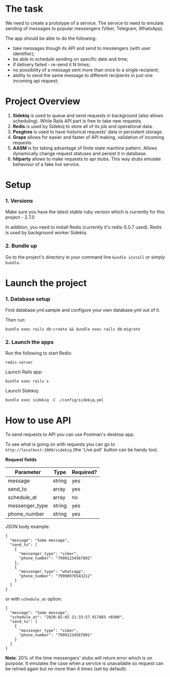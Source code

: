 # The task
We need to create a prototype of a service. The service to need to emulate sending of messages to popular messengers (Viber, Telegram, WhatsApp).

The app should be able to do the following:
- take messages though its API and send to messengers (with user identifier);
- be able to schedule sending on specific date and time;
- if delivery failed - re-send it N times;
- no possibility of a message sent more than once to a single recipient;
- ability to send the same message to different recipients in just one incoming api request;

# Project Overview

1. **Sidekiq** is used to queue and send requests in background (also allows scheduling). While Rails API part is free to take new requests.
1. **Redis** is used by Sidekiq to store all of its job and operational data.
1. **Posgtres** is used to have historical requests' data in persistent storage.
1. **Grape** allows for easier and faster of API making, validation of incoming requests.
1. **AASM** is for taking advantage of finite state machine pattern. Allows dynamically change request statuses and persist it in database.
1. **httparty** allows to make requests to api stubs. This way stubs emulate behaviour of a fake live service.

# Setup
### 1. Versions
Make sure you have the latest stable ruby version which is currently for this project - 2.7.0

In addition, you need to install Redis (currently it's redis-5.0.7 used). Redis is used by background worker Sidekiq.

### 2. Bundle up
Go to the project's directory in your command line `bundle install` or simply `bundle`.

# Launch the project
### 1. Database setup
Find database.yml.sample and configure your own database.yml out of it.

Then run:
```
bundle exec rails db:create && bundle exec rails db:migrate
```

### 2. Launch the apps
Run the following to start Redis:
```
redis-server
```

Launch Rails app:
```
bundle exec rails s
```

Launch Sidekiq:
```
bundle exec sidekiq -C ./config/sidekiq.yml
```



# How to use API
To send requests to API you can use Postman's desktop app.

To see what is going on with requests you can go to `http://localhost:3000/sidekiq` (the 'Live poll' button can be handy too).
 
**Request fields**

Parameter | Type | Required?
------------ | ------------- | -------------
message | string | yes
send_to | array | yes
schedule_at | array | no
messenger_type | string | yes
phone_number | string | yes

JSON body example:
```
{
  "message": "Some message",
  "send_to": [
    {
      "messenger_type": "viber",
      "phone_number": "79991234567891"
    },
    {
      "messenger_type": "whatsapp",
      "phone_number": "79998976543212"
    }	
  ]
}
```

or with `schedule_at` option:

```
{
  "message": "Some message",
  "schedule_at": "2020-02-02 21:33:57.917883 +0300",
  "send_to": [
    {
      "messenger_type": "viber",
      "phone_number": "79991234567891"
    }		
  ]
}
```

**Note**: 20% of the time messengers' stubs will return error which is on purpose. It emulates the case when a service is unavailable so request can be retried again but no more than 4 times (set by default). 

